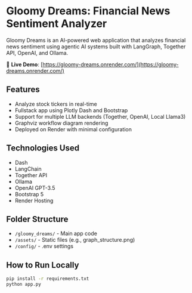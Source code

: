 # Gloomy Dreams: Financial News Sentiment Analyzer

Gloomy Dreams is an AI-powered web application that analyzes financial news sentiment using agentic AI systems built with LangGraph, Together API, OpenAI, and Ollama.

🔗 **Live Demo**: [https://gloomy-dreams.onrender.com/](https://gloomy-dreams.onrender.com/)

## Features

- Analyze stock tickers in real-time
- Fullstack app using Plotly Dash and Bootstrap
- Support for multiple LLM backends (Together, OpenAI, Local Llama3)
- Graphviz workflow diagram rendering
- Deployed on Render with minimal configuration

## Technologies Used

- Dash
- LangChain
- Together API
- Ollama
- OpenAI GPT-3.5
- Bootstrap 5
- Render Hosting

## Folder Structure

- `/gloomy_dreams/` - Main app code
- `/assets/` - Static files (e.g., graph_structure.png)
- `/config/` - .env settings

## How to Run Locally

```bash
pip install -r requirements.txt
python app.py

